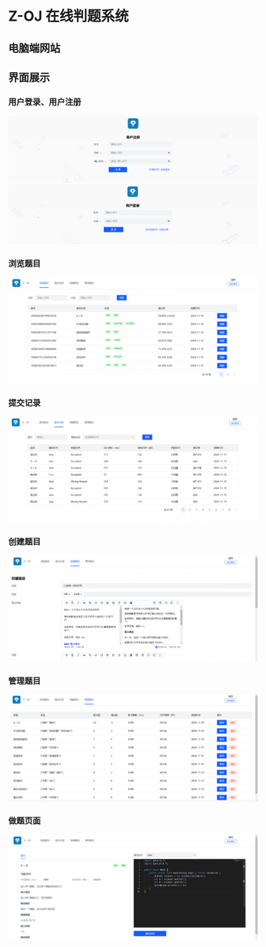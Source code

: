 # Z-OJ 在线判题系统
## 电脑端网站
## 界面展示
### 用户登录、用户注册
<img src="https://github.com/zyf127/zoj-backend/blob/master/img/%E7%94%A8%E6%88%B7%E6%B3%A8%E5%86%8C.png">
<img src="https://github.com/zyf127/zoj-backend/blob/master/img/%E7%94%A8%E6%88%B7%E7%99%BB%E5%BD%95.png">

### 浏览题目
<img src="https://github.com/zyf127/zoj-backend/blob/master/img/%E6%B5%8F%E8%A7%88%E9%A2%98%E7%9B%AE.png">

### 提交记录
<img src="https://github.com/zyf127/zoj-backend/blob/master/img/%E6%8F%90%E4%BA%A4%E8%AE%B0%E5%BD%95.png">

### 创建题目
<img src="https://github.com/zyf127/zoj-backend/blob/master/img/%E5%88%9B%E5%BB%BA%E9%A2%98%E7%9B%AE.png">

### 管理题目
<img src="https://github.com/zyf127/zoj-backend/blob/master/img/%E7%AE%A1%E7%90%86%E9%A2%98%E7%9B%AE.png">

### 做题页面
<img src="https://github.com/zyf127/zoj-backend/blob/master/img/%E5%81%9A%E9%A2%98%E9%A1%B5%E9%9D%A2.png">